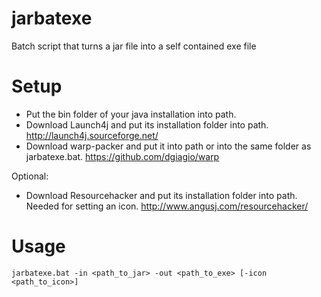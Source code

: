# jarbatexe
Batch script that turns a jar file into a self contained exe file

# Setup
* Put the bin folder of your java installation into path.<br>
* Download Launch4j and put its installation folder into path. http://launch4j.sourceforge.net/ <br>
* Download warp-packer and put it into path or into the same folder as jarbatexe.bat. https://github.com/dgiagio/warp <br>

Optional: <br>
* Download Resourcehacker and put its installation folder into path. Needed for setting an icon. http://www.angusj.com/resourcehacker/ <br>

# Usage
```
jarbatexe.bat -in <path_to_jar> -out <path_to_exe> [-icon <path_to_icon>]
```
